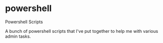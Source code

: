 powershell
==========

Powershell Scripts

A bunch of powershell scripts that I've put together to help me with various admin tasks. 
